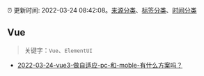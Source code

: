 :alarm_clock: 更新时间: 2022-03-24 08:42:08。[来源分类](../README.md)、[标签分类](../TAGS.md)、[时间分类](../TIMELINE.md)

## Vue


> 关键字：`Vue`、`ElementUI`



- [2022-03-24-vue3-做自适应-pc-和-moble-有什么方案吗？](https://www.v2ex.com/t/842608) 